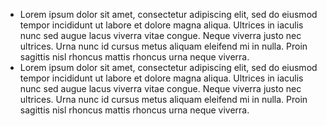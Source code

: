 - Lorem ipsum dolor sit amet, consectetur adipiscing elit, sed do eiusmod tempor incididunt ut labore et dolore magna aliqua. Ultrices in iaculis nunc sed augue lacus viverra vitae congue. Neque viverra justo nec ultrices. Urna nunc id cursus metus aliquam eleifend mi in nulla. Proin sagittis nisl rhoncus mattis rhoncus urna neque viverra.
- Lorem ipsum dolor sit amet, consectetur adipiscing elit, sed do eiusmod tempor incididunt ut labore et dolore magna aliqua. Ultrices in iaculis nunc sed augue lacus viverra vitae congue. Neque viverra justo nec ultrices. Urna nunc id cursus metus aliquam eleifend mi in nulla. Proin sagittis nisl rhoncus mattis rhoncus urna neque viverra.
